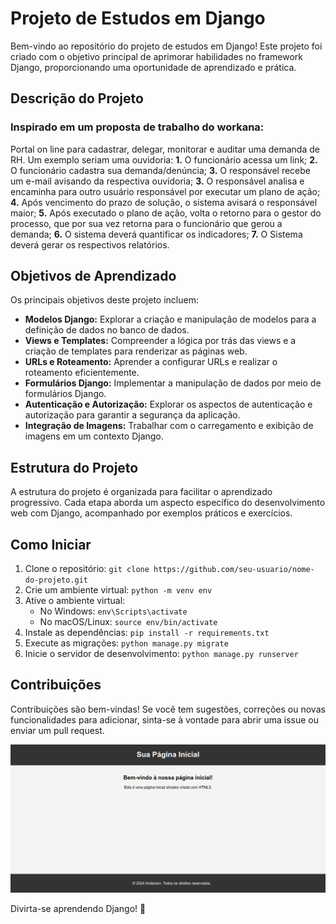 # Projeto de Estudos em Django

Bem-vindo ao repositório do projeto de estudos em Django! Este projeto foi criado com o objetivo principal de aprimorar habilidades no framework Django, proporcionando uma oportunidade de aprendizado e prática.

## Descrição do Projeto
### Inspirado em um proposta de trabalho do **workana**:

Portal on line para cadastrar, delegar, monitorar e auditar uma demanda de RH. Um exemplo seriam uma ouvidoria:
**1.** O funcionário acessa um link;
**2.** O funcionário cadastra sua demanda/denúncia;
**3.** O responsável recebe um e-mail avisando da respectiva ouvidoria;
**3.** O responsável analisa e encaminha para outro usuário responsável por executar um plano de ação;
**4.** Após vencimento do prazo de solução, o sistema avisará o responsável maior;
**5.** Após executado o plano de ação, volta o retorno para o gestor do processo, que  por sua vez retorna para o funcionário que gerou a demanda;
**6.** O sistema deverá quantificar os indicadores;
**7.** O Sistema deverá gerar os respectivos relatórios.

## Objetivos de Aprendizado

Os principais objetivos deste projeto incluem:

- **Modelos Django:** Explorar a criação e manipulação de modelos para a definição de dados no banco de dados.
- **Views e Templates:** Compreender a lógica por trás das views e a criação de templates para renderizar as páginas web.
- **URLs e Roteamento:** Aprender a configurar URLs e realizar o roteamento eficientemente.
- **Formulários Django:** Implementar a manipulação de dados por meio de formulários Django.
- **Autenticação e Autorização:** Explorar os aspectos de autenticação e autorização para garantir a segurança da aplicação.
- **Integração de Imagens:** Trabalhar com o carregamento e exibição de imagens em um contexto Django.

## Estrutura do Projeto

A estrutura do projeto é organizada para facilitar o aprendizado progressivo. Cada etapa aborda um aspecto específico do desenvolvimento web com Django, acompanhado por exemplos práticos e exercícios.

## Como Iniciar

1. Clone o repositório: `git clone https://github.com/seu-usuario/nome-do-projeto.git`
2. Crie um ambiente virtual: `python -m venv env`
3. Ative o ambiente virtual: 
   - No Windows: `env\Scripts\activate`
   - No macOS/Linux: `source env/bin/activate`
4. Instale as dependências: `pip install -r requirements.txt`
5. Execute as migrações: `python manage.py migrate`
6. Inicie o servidor de desenvolvimento: `python manage.py runserver`

## Contribuições

Contribuições são bem-vindas! Se você tem sugestões, correções ou novas funcionalidades para adicionar, sinta-se à vontade para abrir uma issue ou enviar um pull request.

![Imagem Ilustrativa](img/InicioEstudo.png)

Divirta-se aprendendo Django! 🚀
